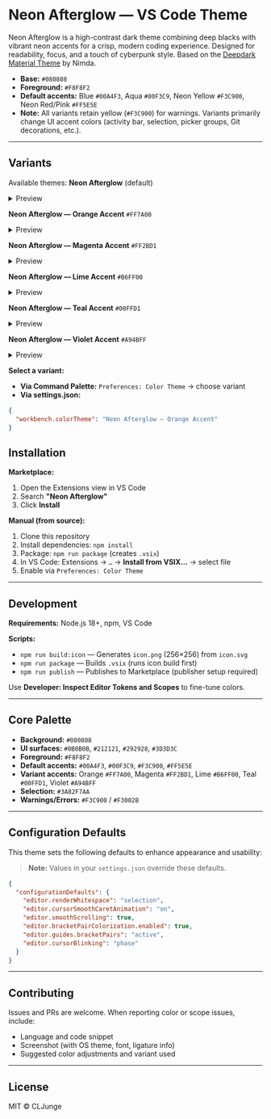 # Neon Afterglow — VS Code Theme  

Neon Afterglow is a high-contrast dark theme combining deep blacks with vibrant neon accents for a crisp, modern coding experience. Designed for readability, focus, and a touch of cyberpunk style. Based on the [Deepdark Material Theme](https://marketplace.visualstudio.com/items?itemName=Nimda.deepdark-material) by Nimda.

- **Base:** `#080808`  
- **Foreground:** `#F8F8F2`  
- **Default accents:** Blue `#00A4F3`, Aqua `#00F3C9`, Neon Yellow `#F3C900`, Neon Red/Pink `#FF5E5E`  
- **Note:** All variants retain yellow (`#F3C900`) for warnings. Variants primarily change UI accent colors (activity bar, selection, picker groups, Git decorations, etc.).  

---

## Variants  

Available themes:
**Neon Afterglow** (default)
<details>
<summary>Preview</summary>
<img src="images/preview-default.png"></img>
</details>

**Neon Afterglow — Orange Accent** `#FF7A00`
<details>  
<summary>Preview</summary>
<img src="images/preview-orange.png"></img>
</details>

**Neon Afterglow — Magenta Accent** `#FF2BD1`
<details>
<summary>Preview</summary>
<img src="images/preview-magenta.png"></img>
</details>

**Neon Afterglow — Lime Accent** `#B6FF00`
<details>
<summary>Preview</summary>
<img src="images/preview-lime.png"></img>
</details>

**Neon Afterglow — Teal Accent** `#00FFD1`
<details>
<summary>Preview</summary>
<img src="images/preview-teal.png"></img>
</details>

**Neon Afterglow — Violet Accent** `#A94BFF`
<details>
<summary>Preview</summary>
<img src="images/preview-violet.png"></img>
</details>

**Select a variant:**  
- **Via Command Palette:** `Preferences: Color Theme` → choose variant  
- **Via settings.json:**  
```json
{
  "workbench.colorTheme": "Neon Afterglow — Orange Accent"
}
```  

## Installation  

**Marketplace:**  
1. Open the Extensions view in VS Code  
2. Search **"Neon Afterglow"**  
3. Click **Install**  

**Manual (from source):**  
1. Clone this repository  
2. Install dependencies: `npm install`  
3. Package: `npm run package` (creates `.vsix`)  
4. In VS Code: Extensions → `…` → **Install from VSIX…** → select file  
5. Enable via `Preferences: Color Theme`  

---

## Development  

**Requirements:** Node.js 18+, npm, VS Code  

**Scripts:**  
- `npm run build:icon` — Generates `icon.png` (256×256) from `icon.svg`  
- `npm run package` — Builds `.vsix` (runs icon build first)  
- `npm run publish` — Publishes to Marketplace (publisher setup required)  

Use **Developer: Inspect Editor Tokens and Scopes** to fine-tune colors.  

---

## Core Palette  

- **Background:** `#080808`  
- **UI surfaces:** `#0B0B0B`, `#212121`, `#292928`, `#3D3D3C`  
- **Foreground:** `#F8F8F2`  
- **Default accents:** `#00A4F3`, `#00F3C9`, `#F3C900`, `#FF5E5E`  
- **Variant accents:** Orange `#FF7A00`, Magenta `#FF2BD1`, Lime `#B6FF00`, Teal `#00FFD1`, Violet `#A94BFF`  
- **Selection:** `#3A82F7AA`  
- **Warnings/Errors:** `#F3C900` / `#F3002B`  

---

## Configuration Defaults  

This theme sets the following defaults to enhance appearance and usability:  

> **Note:** Values in your `settings.json` override these defaults.  

```json
{
  "configurationDefaults": {
    "editor.renderWhitespace": "selection",
    "editor.cursorSmoothCaretAnimation": "on",
    "editor.smoothScrolling": true,
    "editor.bracketPairColorization.enabled": true,
    "editor.guides.bracketPairs": "active",
    "editor.cursorBlinking": "phase"
  }
}
```  

---

## Contributing  

Issues and PRs are welcome. When reporting color or scope issues, include:  
- Language and code snippet  
- Screenshot (with OS theme, font, ligature info)  
- Suggested color adjustments and variant used  

---

## License  

MIT © CLJunge  
